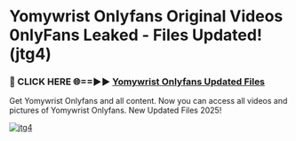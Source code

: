 # Yomywrist Onlyfans Original Videos 0nlyFans Leaked - Files Updated! (jtg4)

<h3>🔴 CLICK HERE 🌐==►► <a href="https://tinyurl.com/2m67pmp6" rel="nofollow">Yomywrist Onlyfans Updated Files</a></h3>

Get Yomywrist Onlyfans and all content. Now you can access all videos and pictures of Yomywrist Onlyfans. New Updated Files 2025!

[![jtg4](https://i.imgur.com/H4QAA4z.gif)](https://tinyurl.com/2m67pmp6)